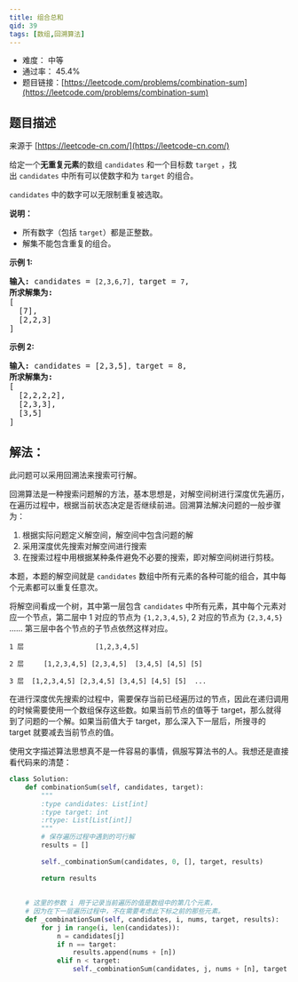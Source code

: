 ```yaml
---
title: 组合总和
qid: 39
tags: [数组,回溯算法]
---
```



- 难度： 中等
- 通过率： 45.4%
- 题目链接：[https://leetcode.com/problems/combination-sum](https://leetcode.com/problems/combination-sum)


## 题目描述

来源于 [https://leetcode-cn.com/](https://leetcode-cn.com/)

<p>给定一个<strong>无重复元素</strong>的数组&nbsp;<code>candidates</code>&nbsp;和一个目标数&nbsp;<code>target</code>&nbsp;，找出&nbsp;<code>candidates</code>&nbsp;中所有可以使数字和为&nbsp;<code>target</code>&nbsp;的组合。</p>

<p><code>candidates</code>&nbsp;中的数字可以无限制重复被选取。</p>

<p><strong>说明：</strong></p>

<ul>
	<li>所有数字（包括&nbsp;<code>target</code>）都是正整数。</li>
	<li>解集不能包含重复的组合。&nbsp;</li>
</ul>

<p><strong>示例&nbsp;1:</strong></p>

<pre><strong>输入:</strong> candidates = <code>[2,3,6,7], </code>target = <code>7</code>,
<strong>所求解集为:</strong>
[
  [7],
  [2,2,3]
]
</pre>

<p><strong>示例&nbsp;2:</strong></p>

<pre><strong>输入:</strong> candidates = [2,3,5]<code>, </code>target = 8,
<strong>所求解集为:</strong>
[
&nbsp; [2,2,2,2],
&nbsp; [2,3,3],
&nbsp; [3,5]
]</pre>


## 解法：

此问题可以采用回溯法来搜索可行解。

回溯算法是一种搜索问题解的方法，基本思想是，对解空间树进行深度优先遍历，在遍历过程中，根据当前状态决定是否继续前进。回溯算法解决问题的一般步骤为：

1. 根据实际问题定义解空间，解空间中包含问题的解
2. 采用深度优先搜索对解空间进行搜索
3. 在搜索过程中用根据某种条件避免不必要的搜索，即对解空间树进行剪枝。

本题，本题的解空间就是 `candidates` 数组中所有元素的各种可能的组合，其中每个元素都可以重复任意次。

将解空间看成一个树，其中第一层包含 `candidates` 中所有元素，其中每个元素对应一个节点，第二层中 1 对应的节点为 `{1,2,3,4,5}`, 2 对应的节点为 `{2,3,4,5}` …… 第三层中各个节点的子节点依然这样对应。

```
1 层                  [1,2,3,4,5]

2 层     [1,2,3,4,5] [2,3,4,5]  [3,4,5] [4,5] [5]
        
3 层  [1,2,3,4,5] [2,3,4,5] [3,4,5] [4,5] [5]  ...
```

在进行深度优先搜索的过程中，需要保存当前已经遍历过的节点，因此在递归调用的时候需要使用一个数组保存这些数。如果当前节点的值等于 target，那么就得到了问题的一个解。如果当前值大于 target，那么深入下一层后，所搜寻的 target 就要减去当前节点的值。

使用文字描述算法思想真不是一件容易的事情，佩服写算法书的人。我想还是直接看代码来的清楚：

```python
class Solution:
    def combinationSum(self, candidates, target):
        """
        :type candidates: List[int]
        :type target: int
        :rtype: List[List[int]]
        """
        # 保存遍历过程中遇到的可行解
        results = []
        
        self._combinationSum(candidates, 0, [], target, results)
        
        return results
        
    
    # 这里的参数 i 用于记录当前遍历的值是数组中的第几个元素，
    # 因为在下一层遍历过程中，不在需要考虑此下标之前的那些元素。
    def _combinationSum(self, candidates, i, nums, target, results):
        for j in range(i, len(candidates)):
            n = candidates[j]
            if n == target:
                results.append(nums + [n])
            elif n < target:
                self._combinationSum(candidates, j, nums + [n], target - n, results)
```